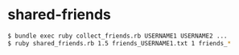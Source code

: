 # shared-friends

``` sh
$ bundle exec ruby collect_friends.rb USERNAME1 USERNAME2 ...
$ ruby shared_friends.rb 1.5 friends_USERNAME1.txt 1 friends_*
```
